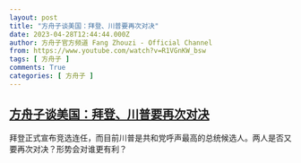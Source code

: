 ```yaml
---
layout: post
title: "方舟子谈美国：拜登、川普要再次对决"
date: 2023-04-28T12:44:44.000Z
author: 方舟子官方频道 Fang Zhouzi - Official Channel
from: https://www.youtube.com/watch?v=R1VGnKW_bsw
tags: [ 方舟子 ]
comments: True
categories: [ 方舟子 ]
---
```

<!--1682685884000-->
[方舟子谈美国：拜登、川普要再次对决](https://www.youtube.com/watch?v=R1VGnKW_bsw)
------

<div>
拜登正式宣布竞选连任，而目前川普是共和党呼声最高的总统候选人。两人是否又要再次对决？形势会对谁更有利？
</div>

